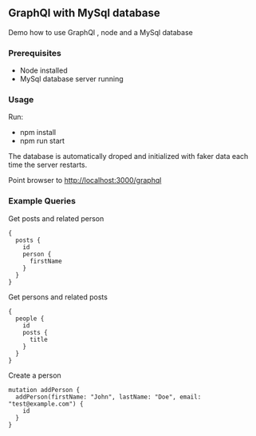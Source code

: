 ## GraphQl with MySql database

Demo how to use GraphQl , node and a MySql database

### Prerequisites

* Node installed
* MySql database server running

### Usage

Run:

* npm install
* npm run start

The database is automatically droped and initialized with faker data each time the server restarts. 

Point browser to [http://localhost:3000/graphql](http://localhost:3000/graphql)

### Example Queries

Get posts and related person

```
{
  posts {
    id
    person {
      firstName
    }
  }
}

```

Get persons and related posts

```
{
  people {
    id
    posts {
      title
    }
  }
}

```

Create a person

```
mutation addPerson {
  addPerson(firstName: "John", lastName: "Doe", email: "test@example.com") {
    id
  }
}
```
